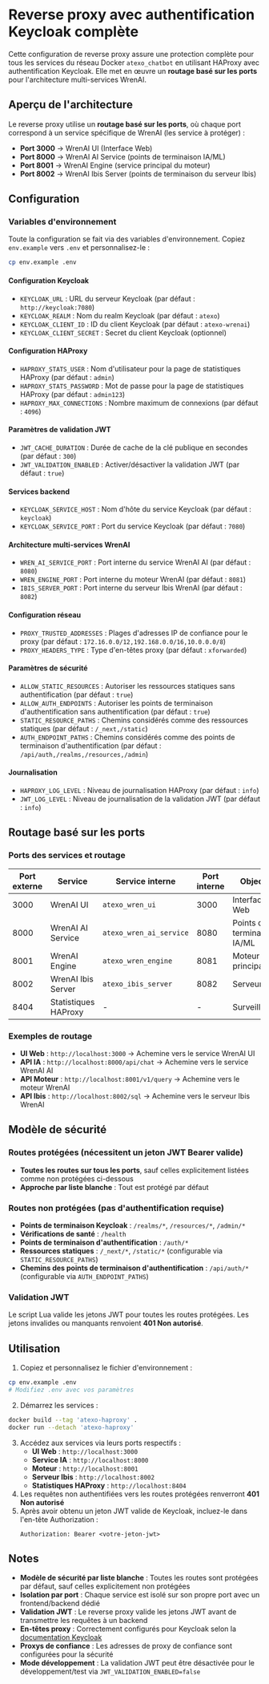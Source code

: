 # Reverse proxy avec authentification Keycloak complète
Cette configuration de reverse proxy assure une protection complète pour tous les services du réseau Docker `atexo_chatbot` en utilisant HAProxy avec authentification Keycloak. Elle met en œuvre un **routage basé sur les ports** pour l'architecture multi-services WrenAI.

## Aperçu de l'architecture
Le reverse proxy utilise un **routage basé sur les ports**, où chaque port correspond à un service spécifique de WrenAI (les service à protéger) :
- **Port 3000** → WrenAI UI (Interface Web)
- **Port 8000** → WrenAI AI Service (points de terminaison IA/ML)
- **Port 8001** → WrenAI Engine (service principal du moteur)
- **Port 8002** → WrenAI Ibis Server (points de terminaison du serveur Ibis)

## Configuration
### Variables d'environnement
Toute la configuration se fait via des variables d'environnement. Copiez `env.example` vers `.env` et personnalisez-le :
```bash
cp env.example .env
```

#### Configuration Keycloak
- `KEYCLOAK_URL` : URL du serveur Keycloak (par défaut : `http://keycloak:7080`)
- `KEYCLOAK_REALM` : Nom du realm Keycloak (par défaut : `atexo`)
- `KEYCLOAK_CLIENT_ID` : ID du client Keycloak (par défaut : `atexo-wrenai`)
- `KEYCLOAK_CLIENT_SECRET` : Secret du client Keycloak (optionnel)

#### Configuration HAProxy
- `HAPROXY_STATS_USER` : Nom d'utilisateur pour la page de statistiques HAProxy (par défaut : `admin`)
- `HAPROXY_STATS_PASSWORD` : Mot de passe pour la page de statistiques HAProxy (par défaut : `admin123`)
- `HAPROXY_MAX_CONNECTIONS` : Nombre maximum de connexions (par défaut : `4096`)

#### Paramètres de validation JWT
- `JWT_CACHE_DURATION` : Durée de cache de la clé publique en secondes (par défaut : `300`)
- `JWT_VALIDATION_ENABLED` : Activer/désactiver la validation JWT (par défaut : `true`)

#### Services backend
- `KEYCLOAK_SERVICE_HOST` : Nom d'hôte du service Keycloak (par défaut : `keycloak`)
- `KEYCLOAK_SERVICE_PORT` : Port du service Keycloak (par défaut : `7080`)

#### Architecture multi-services WrenAI
- `WREN_AI_SERVICE_PORT` : Port interne du service WrenAI AI (par défaut : `8080`)
- `WREN_ENGINE_PORT` : Port interne du moteur WrenAI (par défaut : `8081`)
- `IBIS_SERVER_PORT` : Port interne du serveur Ibis WrenAI (par défaut : `8082`)

#### Configuration réseau
- `PROXY_TRUSTED_ADDRESSES` : Plages d'adresses IP de confiance pour le proxy (par défaut : `172.16.0.0/12,192.168.0.0/16,10.0.0.0/8`)
- `PROXY_HEADERS_TYPE` : Type d'en-têtes proxy (par défaut : `xforwarded`)

#### Paramètres de sécurité
- `ALLOW_STATIC_RESOURCES` : Autoriser les ressources statiques sans authentification (par défaut : `true`)
- `ALLOW_AUTH_ENDPOINTS` : Autoriser les points de terminaison d'authentification sans authentification (par défaut : `true`)
- `STATIC_RESOURCE_PATHS` : Chemins considérés comme des ressources statiques (par défaut : `/_next,/static`)
- `AUTH_ENDPOINT_PATHS` : Chemins considérés comme des points de terminaison d'authentification (par défaut : `/api/auth,/realms,/resources,/admin`)

#### Journalisation
- `HAPROXY_LOG_LEVEL` : Niveau de journalisation HAProxy (par défaut : `info`)
- `JWT_LOG_LEVEL` : Niveau de journalisation de la validation JWT (par défaut : `info`)

## Routage basé sur les ports
### Ports des services et routage
| Port externe | Service | Service interne | Port interne | Objectif |
|---------------|---------|------------------|---------------|---------|
| 3000 | WrenAI UI | `atexo_wren_ui` | 3000 | Interface Web |
| 8000 | WrenAI AI Service | `atexo_wren_ai_service` | 8080 | Points de terminaison IA/ML |
| 8001 | WrenAI Engine | `atexo_wren_engine` | 8081 | Moteur principal |
| 8002 | WrenAI Ibis Server | `atexo_ibis_server` | 8082 | Serveur Ibis |
| 8404 | Statistiques HAProxy | - | - | Surveillance |

### Exemples de routage
- **UI Web** : `http://localhost:3000` → Achemine vers le service WrenAI UI
- **API IA** : `http://localhost:8000/api/chat` → Achemine vers le service WrenAI AI
- **API Moteur** : `http://localhost:8001/v1/query` → Achemine vers le moteur WrenAI
- **API Ibis** : `http://localhost:8002/sql` → Achemine vers le serveur Ibis WrenAI

## Modèle de sécurité
### Routes protégées (nécessitent un jeton JWT Bearer valide)
- **Toutes les routes sur tous les ports**, sauf celles explicitement listées comme non protégées ci-dessous
- **Approche par liste blanche** : Tout est protégé par défaut

### Routes non protégées (pas d'authentification requise)
- **Points de terminaison Keycloak** : `/realms/*`, `/resources/*`, `/admin/*`
- **Vérifications de santé** : `/health`
- **Points de terminaison d'authentification** : `/auth/*`
- **Ressources statiques** : `/_next/*`, `/static/*` (configurable via `STATIC_RESOURCE_PATHS`)
- **Chemins des points de terminaison d'authentification** : `/api/auth/*` (configurable via `AUTH_ENDPOINT_PATHS`)

### Validation JWT
Le script Lua valide les jetons JWT pour toutes les routes protégées. Les jetons invalides ou manquants renvoient **401 Non autorisé**.

## Utilisation
1. Copiez et personnalisez le fichier d'environnement :
```bash
cp env.example .env
# Modifiez .env avec vos paramètres
```
2. Démarrez les services :
```bash
docker build --tag 'atexo-haproxy' .
docker run --detach 'atexo-haproxy'
```
3. Accédez aux services via leurs ports respectifs :
   - **UI Web** : `http://localhost:3000`
   - **Service IA** : `http://localhost:8000`
   - **Moteur** : `http://localhost:8001`
   - **Serveur Ibis** : `http://localhost:8002`
   - **Statistiques HAProxy** : `http://localhost:8404`
4. Les requêtes non authentifiées vers les routes protégées renverront **401 Non autorisé**
5. Après avoir obtenu un jeton JWT valide de Keycloak, incluez-le dans l'en-tête Authorization :
   ```
   Authorization: Bearer <votre-jeton-jwt>
   ```

## Notes
- **Modèle de sécurité par liste blanche** : Toutes les routes sont protégées par défaut, sauf celles explicitement non protégées
- **Isolation par port** : Chaque service est isolé sur son propre port avec un frontend/backend dédié
- **Validation JWT** : Le reverse proxy valide les jetons JWT avant de transmettre les requêtes à un backend
- **En-têtes proxy** : Correctement configurés pour Keycloak selon la [documentation Keycloak](https://www.keycloak.org/server/reverseproxy)
- **Proxys de confiance** : Les adresses de proxy de confiance sont configurées pour la sécurité
- **Mode développement** : La validation JWT peut être désactivée pour le développement/test via `JWT_VALIDATION_ENABLED=false`
